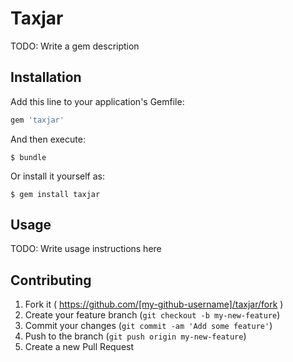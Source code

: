 # Taxjar

TODO: Write a gem description

## Installation

Add this line to your application's Gemfile:

```ruby
gem 'taxjar'
```

And then execute:

    $ bundle

Or install it yourself as:

    $ gem install taxjar

## Usage

TODO: Write usage instructions here

## Contributing

1. Fork it ( https://github.com/[my-github-username]/taxjar/fork )
2. Create your feature branch (`git checkout -b my-new-feature`)
3. Commit your changes (`git commit -am 'Add some feature'`)
4. Push to the branch (`git push origin my-new-feature`)
5. Create a new Pull Request

